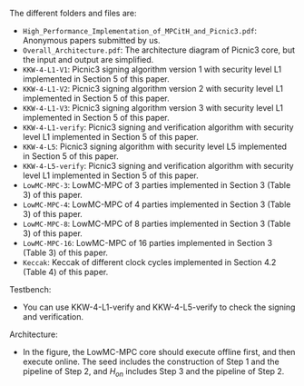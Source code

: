 The different folders and files are:

- `High_Performance_Implementation_of_MPCitH_and_Picnic3.pdf`: Anonymous papers submitted by us.
- `Overall_Architecture.pdf`: The architecture diagram of Picnic3 core, but the input and output are simplified.
- `KKW-4-L1-V1`: Picnic3 signing algorithm version 1 with security level L1 implemented in Section 5 of this paper.
- `KKW-4-L1-V2`: Picnic3 signing algorithm version 2 with security level L1 implemented in Section 5 of this paper.
- `KKW-4-L1-V3`: Picnic3 signing algorithm version 3 with security level L1 implemented in Section 5 of this paper.
- `KKW-4-L1-verify`: Picnic3 signing and verification algorithm with security level L1 implemented in Section 5 of this paper.
- `KKW-4-L5`: Picnic3 signing algorithm with security level L5 implemented in Section 5 of this paper.
- `KKW-4-L5-verify`: Picnic3 signing and verification algorithm with security level L1 implemented in Section 5 of this paper.
- `LowMC-MPC-3`: LowMC-MPC of 3 parties implemented in Section 3 (Table 3) of this paper.
- `LowMC-MPC-4`: LowMC-MPC of 4 parties implemented in Section 3 (Table 3) of this paper.
- `LowMC-MPC-8`: LowMC-MPC of 8 parties implemented in Section 3 (Table 3) of this paper.
- `LowMC-MPC-16`: LowMC-MPC of 16 parties implemented in Section 3 (Table 3) of this paper.
- `Keccak`: Keccak of different clock cycles implemented in Section 4.2 (Table 4) of this paper.

Testbench:
- You can use KKW-4-L1-verify and KKW-4-L5-verify to check the signing and verification.

Architecture:
- In the figure, the LowMC-MPC core should execute offline first, and then execute online. The seed includes the construction of Step 1 and the pipeline of Step 2, and $H_{on}$ includes Step 3 and the pipeline of Step 2.
